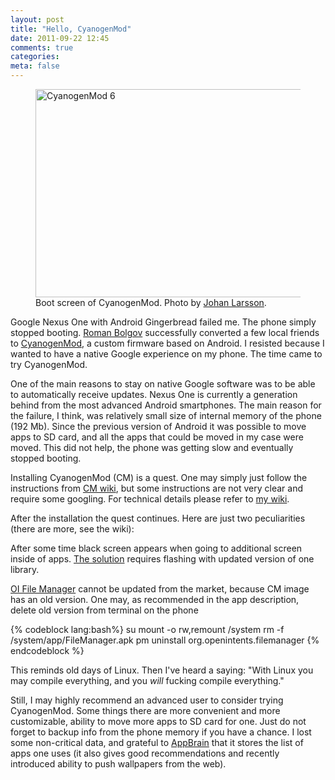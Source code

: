 ```yaml
---
layout: post
title: "Hello, CyanogenMod"
date: 2011-09-22 12:45
comments: true
categories: 
meta: false
---
```


<figure>
<a href="http://www.flickr.com/photos/johanl/4893436057/" title="CyanogenMod 6 by Johan Larsson, on Flickr"><img src="http://farm5.static.flickr.com/4134/4893436057_50ef37e85a.jpg" width="500" height="333" alt="CyanogenMod 6"></a>
<figcaption>
Boot screen of CyanogenMod. Photo by <a href="http://www.flickr.com/photos/johanl/4893436057/">Johan Larsson</a>.
</figcaption>
</figure>

Google Nexus One with Android Gingerbread failed me. The phone simply stopped booting. [Roman Bolgov](https://plus.google.com/117936857669829273797/posts) successfully converted a few local friends to [CyanogenMod](http://www.cyanogenmod.com/), a custom firmware based on Android. I resisted because I wanted to have a native Google experience on my phone. The time came to try CyanogenMod.
<!--more-->

One of the main reasons to stay on native Google software was to be able to automatically receive updates. Nexus One is currently a generation behind from the most advanced Android smartphones. The main reason for the failure, I think, was relatively small size of internal memory of the phone (192 Mb). Since the previous version of Android it was possible to move apps to SD card, and all the apps that could be moved in my case were moved. This did not help, the phone was getting slow and eventually stopped booting.

Installing CyanogenMod (CM) is a quest. One may simply just follow the instructions from [CM wiki](http://wiki.cyanogenmod.com/wiki/Main_Page), but some instructions are not very clear and require some googling. For technical details please refer to [my wiki](http://dudarev.com/wiki/Android.html).

After the installation the quest continues. Here are just two peculiarities (there are more, see the wiki):

After some time black screen appears when going to additional screen inside of apps. [The solution](http://forum.cyanogenmod.com/topic/21407-google-issue-tracker-15135-blank-screen/) requires flashing with updated version of one library.

[OI File Manager](https://market.android.com/details?id=org.openintents.filemanager&feature=search_result) cannot be updated from the market, because CM image has an old version. One may, as recommended in the app description, delete old version from terminal on the phone

{% codeblock lang:bash%}
su
mount -o rw,remount /system
rm -f /system/app/FileManager.apk
pm uninstall org.openintents.filemanager
{% endcodeblock %}

This reminds old days of Linux. Then I've heard a saying: "With Linux you may compile everything, and you *will* fucking compile everything."

Still, I may highly recommend an advanced user to consider trying CyanogenMod. Some things there are more convenient and more customizable, ability to move more apps to SD card for one. Just do not forget to backup info from the phone memory if you have a chance. I lost some non-critical data, and grateful to [AppBrain](http://www.appbrain.com/) that it stores the list of apps one uses (it also gives good recommendations and recently introduced ability to push wallpapers from the web).
